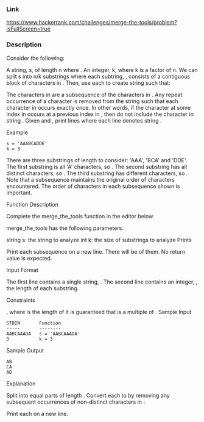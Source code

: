 ### Link
https://www.hackerrank.com/challenges/merge-the-tools/problem?isFullScreen=true

### Description
Consider the following:

A string, s, of length n where .
An integer, k, where k is a factor of n.
We can split s into n/k substrings where each subtring, , consists of a contiguous block of  characters in . Then, use each  to create string  such that:

The characters in  are a subsequence of the characters in .
Any repeat occurrence of a character is removed from the string such that each character in  occurs exactly once. In other words, if the character at some index  in  occurs at a previous index  in , then do not include the character in string .
Given  and , print  lines where each line  denotes string .

Example
```
s = 'AAABCADDE'
k = 3
```

There are three substrings of length  to consider: 'AAA', 'BCA' and 'DDE'. The first substring is all 'A' characters, so . The second substring has all distinct characters, so . The third substring has  different characters, so . Note that a subsequence maintains the original order of characters encountered. The order of characters in each subsequence shown is important.

Function Description

Complete the merge_the_tools function in the editor below.

merge_the_tools has the following parameters:

string s: the string to analyze
int k: the size of substrings to analyze
Prints

Print each subsequence on a new line. There will be  of them. No return value is expected.

Input Format

The first line contains a single string, .
The second line contains an integer, , the length of each substring.

Constraints

, where  is the length of 
It is guaranteed that  is a multiple of .
Sample Input
```
STDIN       Function
-----       --------
AABCAAADA   s = 'AABCAAADA'
3           k = 3
```
Sample Output
```
AB
CA
AD
```
Explanation

Split  into  equal parts of length . Convert each  to  by removing any subsequent occurrences of non-distinct characters in :

Print each  on a new line.
